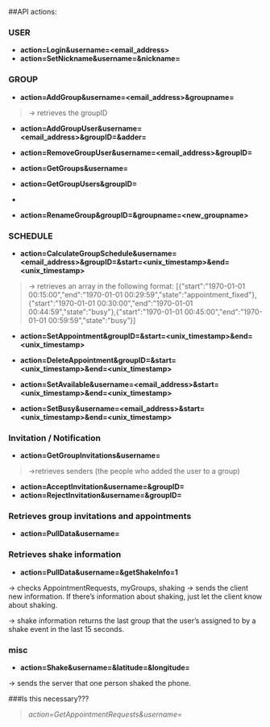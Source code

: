 ##API actions:

### USER

- **action=Login&username=<email_address>**
- **action=SetNickname&username=<username>&nickname=<nickname>**

### GROUP

- **action=AddGroup&username=<email_address>&groupname=<groupname>**
> -> retrieves the groupID

- **action=AddGroupUser&username=<email_address>&groupID=<groupID>&adder=<username>**

- **action=RemoveGroupUser&username=<email_address>&groupID=<groupID>**

- **action=GetGroups&username=<username>**

- **action=GetGroupUsers&groupID=<groupID>**
- 
- **action=RenameGroup&groupID=<groupID>&groupname=<new_groupname>**

### SCHEDULE

- **action=CalculateGroupSchedule&username=<email_address>&groupID=<groupID>&start=<unix_timestamp>&end=<unix_timestamp>**

> -> retrieves an array in the following format:
[{"start":"1970-01-01 00:15:00","end":"1970-01-01 00:29:59","state":"appointment_fixed"},{"start":"1970-01-01 00:30:00","end":"1970-01-01 00:44:59","state":"busy"},{"start":"1970-01-01 00:45:00","end":"1970-01-01 00:59:59","state":"busy”}]

- **action=SetAppointment&groupID=<groupID>&start=<unix_timestamp>&end=<unix_timestamp>**

- **action=DeleteAppointment&groupID=<groupID>&start=<unix_timestamp>&end=<unix_timestamp>**

- **action=SetAvailable&username=<email_address>&start=<unix_timestamp>&end=<unix_timestamp>**

- **action=SetBusy&username=<email_address>&start=<unix_timestamp>&end=<unix_timestamp>**


### Invitation / Notification
- **action=GetGroupInvitations&username=<username>**
> ->retrieves senders (the people who added the user to a group)


- **action=AcceptInvitation&username=<username>&groupID=<groupID>**
- **action=RejectInvitation&username=<username>&groupID=<groupID>**

### Retrieves group invitations and appointments
- **action=PullData&username=<username>**
### Retrieves shake information
- **action=PullData&username=<username>&getShakeInfo=1**
>
-> checks AppointmentRequests, myGroups, shaking -> sends the client new information. If there’s information about shaking, just let the client know about shaking.

-> shake information returns the last group that the user’s assigned to by a shake event in the last 15 seconds.

### misc

- **action=Shake&username=<username>&latitude=<latitude>&longitude=<longitude>**
>
-> sends the server that one person shaked the phone.

###Is this necessary???
> 
> *action=GetAppointmentRequests&username=<username>*









